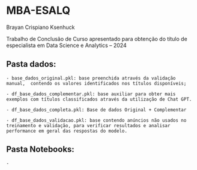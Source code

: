 # MBA-ESALQ 

Brayan Crispiano Ksenhuck

Trabalho de Conclusão de Curso apresentado para obtenção do título de especialista em Data Science e Analytics – 2024

## Pasta dados:

    - base_dados_original.pkl: base preenchida através da validação manual,  contendo os valores identificados nos títulos disponíveis;

    - df_base_dados_complementar.pkl: base auxiliar para obter mais exemplos com títulos classificados através da utilização de Chat GPT.

    - df_base_dados_completa.pkl: Base de dados Original + Complementar

    - df_base_dados_validacao.pkl: base contendo anúncios não usados no treinamento e validação, para verificar resultados e analisar performance em geral das respostas do modelo.

## Pasta Notebooks:
    - 